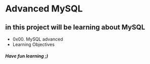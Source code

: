 # Advanced MySQL
## in this project will be learning about MySQL
* 0x00. MySQL advanced
* Learning Objectives
##### Have fun learning ;)
